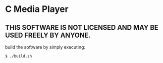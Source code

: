 # C Media Player
THIS SOFTWARE IS NOT LICENSED AND MAY BE USED FREELY BY ANYONE.
---
build the software by simply executing:
```
$ ./build.sh
```

